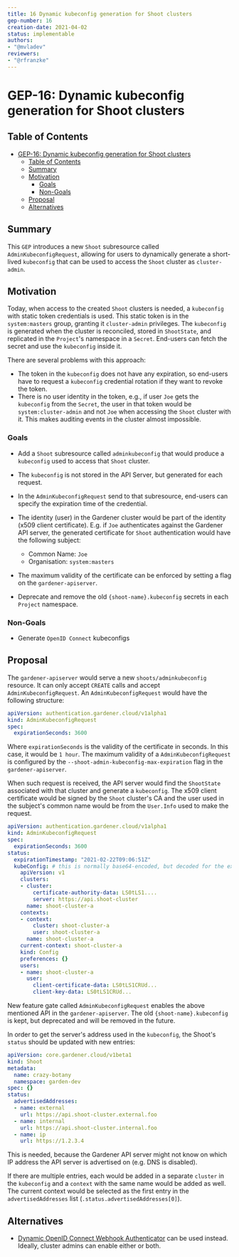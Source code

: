 ```yaml
---
title: 16 Dynamic kubeconfig generation for Shoot clusters
gep-number: 16
creation-date: 2021-04-02
status: implementable
authors:
- "@mvladev"
reviewers:
- "@rfranzke"
---
```


# GEP-16: Dynamic kubeconfig generation for Shoot clusters

## Table of Contents

- [GEP-16: Dynamic kubeconfig generation for Shoot clusters](#gep-16-dynamic-kubeconfig-generation-for-shoot-clusters)
  - [Table of Contents](#table-of-contents)
  - [Summary](#summary)
  - [Motivation](#motivation)
    - [Goals](#goals)
    - [Non-Goals](#non-goals)
  - [Proposal](#proposal)
  - [Alternatives](#alternatives)

## Summary

This `GEP` introduces a new  `Shoot` subresource called `AdminKubeconfigRequest`, allowing for users to dynamically generate a short-lived `kubeconfig` that can be used to access the `Shoot` cluster as `cluster-admin`.

## Motivation

Today, when access to the created `Shoot` clusters is needed, a `kubeconfig` with static token credentials is used. This static token is in the `system:masters` group, granting it `cluster-admin` privileges. The `kubeconfig` is generated when the cluster is reconciled, stored in `ShootState`, and replicated in the `Project`'s namespace in a `Secret`. End-users can fetch the secret and use the `kubeconfig` inside it.

There are several problems with this approach:

- The token in the `kubeconfig` does not have any expiration, so end-users have to request a `kubeconfig` credential rotation if they want to revoke the token.
- There is no user identity in the token, e.g., if user `Joe` gets the `kubeconfig` from the `Secret`, the user in that token would be `system:cluster-admin` and not `Joe` when accessing the `Shoot` cluster with it. This makes auditing events in the cluster almost impossible.

### Goals

- Add a `Shoot` subresource called `adminkubeconfig` that would produce a `kubeconfig` used to access that `Shoot` cluster.
- The `kubeconfig` is not stored in the API Server, but generated for each request.
- In the `AdminKubeconfigRequest` send to that subresource, end-users can specify the expiration time of the credential.
- The identity (user) in the Gardener cluster would be part of the identity (x509 client certificate). E.g. if `Joe` authenticates against the Gardener API server, the generated certificate for `Shoot` authentication would have the following subject:

  - Common Name: `Joe`
  - Organisation: `system:masters`

- The maximum validity of the certificate can be enforced by setting a flag on the `gardener-apiserver`.
- Deprecate and remove the old `{shoot-name}.kubeconfig` secrets in each `Project` namespace.

### Non-Goals

- Generate `OpenID Connect` kubeconfigs

## Proposal

The `gardener-apiserver` would serve a new `shoots/adminkubeconfig` resource. It can only accept `CREATE` calls and accept `AdminKubeconfigRequest`. An `AdminKubeconfigRequest` would have the following structure:

```yaml
apiVersion: authentication.gardener.cloud/v1alpha1
kind: AdminKubeconfigRequest
spec:
  expirationSeconds: 3600
```

Where `expirationSeconds` is the validity of the certificate in seconds. In this case, it would be `1 hour`. The maximum validity of a `AdminKubeconfigRequest` is configured by the `--shoot-admin-kubeconfig-max-expiration` flag in the `gardener-apiserver`.

When such request is received, the API server would find the `ShootState` associated with that cluster and generate a `kubeconfig`. The x509 client certificate would be signed by the `Shoot` cluster's CA and the user used in the subject's common name would be from the `User.Info` used to make the request.

```yaml
apiVersion: authentication.gardener.cloud/v1alpha1
kind: AdminKubeconfigRequest
spec:
  expirationSeconds: 3600
status:
  expirationTimestamp: "2021-02-22T09:06:51Z"
  kubeConfig: # this is normally base64-encoded, but decoded for the example
    apiVersion: v1
    clusters:
    - cluster:
        certificate-authority-data: LS0tLS1....
        server: https://api.shoot-cluster
      name: shoot-cluster-a
    contexts:
    - context:
        cluster: shoot-cluster-a
        user: shoot-cluster-a
      name: shoot-cluster-a
    current-context: shoot-cluster-a
    kind: Config
    preferences: {}
    users:
    - name: shoot-cluster-a
      user:
        client-certificate-data: LS0tLS1CRUd...
        client-key-data: LS0tLS1CRUd...
```

New feature gate called `AdminKubeconfigRequest` enables the above mentioned API in the `gardener-apiserver`. The old `{shoot-name}.kubeconfig` is kept, but deprecated and will be removed in the future.

In order to get the server's address used in the `kubeconfig`, the Shoot's `status` should be updated with new entries:

```yaml
apiVersion: core.gardener.cloud/v1beta1
kind: Shoot
metadata:
  name: crazy-botany
  namespace: garden-dev
spec: {}
status:
  advertisedAddresses:
  - name: external
    url: https://api.shoot-cluster.external.foo
  - name: internal
    url: https://api.shoot-cluster.internal.foo
  - name: ip
    url: https://1.2.3.4
```

This is needed, because the Gardener API server might not know on which IP address the API server is advertised on (e.g. DNS is disabled).

If there are multiple entries, each would be added in a separate `cluster` in the `kubeconfig` and a `context` with the same name would be added as well. The current context would be selected as the first entry in the `advertisedAddresses` list (`.status.advertisedAddresses[0]`).

## Alternatives

- [Dynamic OpenID Connect Webhook Authenticator](https://github.com/gardener/oidc-webhook-authenticator) can be used instead. Ideally, cluster admins can enable either or both.
